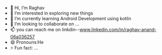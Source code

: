 - 👋 Hi, I’m Raghav 
- 👀 I’m interested in exploring new things
- 🌱 I’m currently learning Android Development using kotlin
- 💞️ I’m looking to collaborate on ...
- 📫 you can reach me on linkdin--www.linkedin.com/in/raghav-anand-06a036257
- 😄 Pronouns:He
- ⚡ Fun fact: ...

<!---
531ra/531ra is a ✨ special ✨ repository because its `README.md` (this file) appears on your GitHub profile.
You can click the Preview link to take a look at your changes.
--->
